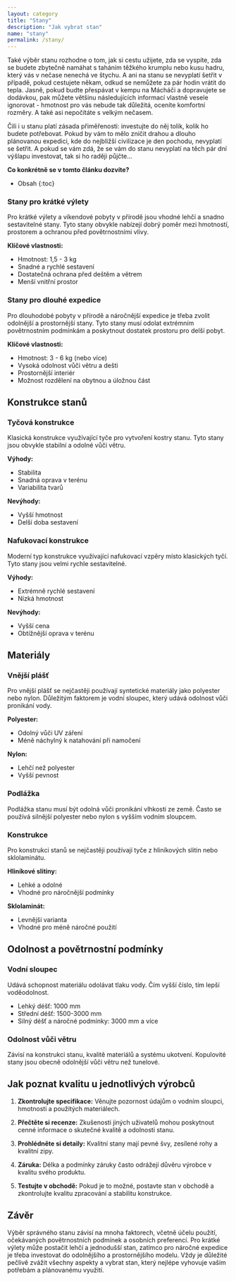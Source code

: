```yaml
---
layout: category
title: "Stany"
description: "Jak vybrat stan"
name: "stany"
permalink: /stany/
---
```


Také výběr stanu rozhodne o tom, jak si cestu užijete, zda se vyspíte, zda se budete zbytečně namáhat s taháním těžkého krumplu nebo kusu hadru, který vás v nečase nenechá ve štychu. A ani na stanu se nevyplatí šetřit v případě, pokud cestujete někam, odkud se nemůžete za pár hodin vrátit do tepla. Jasně, pokud budte přespávat v kempu na Mácháči a dopravujete se dodávkou, pak můžete většinu následujících informací vlastně vesele ignorovat - hmotnost pro vás nebude tak důležitá, oceníte komfortní rozměry. A také asi nepočítáte s velkým nečasem. 

Čili i u stanu platí zásada přiměřenosti: investujte do něj tolik, kolik ho budete potřebovat. Pokud by vám to mělo zničit drahou a dlouho plánovanou expedici, kde do nejbližší civilizace je den pochodu, nevyplatí se šetřit. A pokud se vám zdá, že se vám do stanu nevyplatí na těch pár dní výšlapu investovat, tak si ho raději půjčte...

__Co konkrétně se v tomto článku dozvíte?__ 
* Obsah
{:toc}
### Stany pro krátké výlety
Pro krátké výlety a víkendové pobyty v přírodě jsou vhodné lehčí a snadno sestavitelné stany. Tyto stany obvykle nabízejí dobrý poměr mezi hmotností, prostorem a ochranou před povětrnostními vlivy.

**Klíčové vlastnosti:**
- Hmotnost: 1,5 - 3 kg
- Snadné a rychlé sestavení
- Dostatečná ochrana před deštěm a větrem
- Menší vnitřní prostor

### Stany pro dlouhé expedice
Pro dlouhodobé pobyty v přírodě a náročnější expedice je třeba zvolit odolnější a prostornější stany. Tyto stany musí odolat extrémním povětrnostním podmínkám a poskytnout dostatek prostoru pro delší pobyt.

**Klíčové vlastnosti:**
- Hmotnost: 3 - 6 kg (nebo více)
- Vysoká odolnost vůči větru a dešti
- Prostornější interiér
- Možnost rozdělení na obytnou a úložnou část

## Konstrukce stanů

### Tyčová konstrukce
Klasická konstrukce využívající tyče pro vytvoření kostry stanu. Tyto stany jsou obvykle stabilní a odolné vůči větru.

**Výhody:**
- Stabilita
- Snadná oprava v terénu
- Variabilita tvarů

**Nevýhody:**
- Vyšší hmotnost
- Delší doba sestavení

### Nafukovací konstrukce
Moderní typ konstrukce využívající nafukovací vzpěry místo klasických tyčí. Tyto stany jsou velmi rychle sestavitelné.

**Výhody:**
- Extrémně rychlé sestavení
- Nízká hmotnost

**Nevýhody:**
- Vyšší cena
- Obtížnější oprava v terénu

## Materiály

### Vnější plášť
Pro vnější plášť se nejčastěji používají syntetické materiály jako polyester nebo nylon. Důležitým faktorem je vodní sloupec, který udává odolnost vůči pronikání vody.

**Polyester:**
- Odolný vůči UV záření
- Méně náchylný k natahování při namočení

**Nylon:**
- Lehčí než polyester
- Vyšší pevnost

### Podlážka
Podlážka stanu musí být odolná vůči pronikání vlhkosti ze země. Často se používá silnější polyester nebo nylon s vyšším vodním sloupcem.

### Konstrukce
Pro konstrukci stanů se nejčastěji používají tyče z hliníkových slitin nebo sklolaminátu.

**Hliníkové slitiny:**
- Lehké a odolné
- Vhodné pro náročnější podmínky

**Sklolaminát:**
- Levnější varianta
- Vhodné pro méně náročné použití

## Odolnost a povětrnostní podmínky

### Vodní sloupec
Udává schopnost materiálu odolávat tlaku vody. Čím vyšší číslo, tím lepší voděodolnost.

- Lehký déšť: 1000 mm
- Střední déšť: 1500-3000 mm
- Silný déšť a náročné podmínky: 3000 mm a více

### Odolnost vůči větru
Závisí na konstrukci stanu, kvalitě materiálů a systému ukotvení. Kopulovité stany jsou obecně odolnější vůči větru než tunelové.

## Jak poznat kvalitu u jednotlivých výrobců

1. **Zkontrolujte specifikace:** Věnujte pozornost údajům o vodním sloupci, hmotnosti a použitých materiálech.

2. **Přečtěte si recenze:** Zkušenosti jiných uživatelů mohou poskytnout cenné informace o skutečné kvalitě a odolnosti stanu.

3. **Prohlédněte si detaily:** Kvalitní stany mají pevné švy, zesílené rohy a kvalitní zipy.

4. **Záruka:** Délka a podmínky záruky často odrážejí důvěru výrobce v kvalitu svého produktu.

5. **Testujte v obchodě:** Pokud je to možné, postavte stan v obchodě a zkontrolujte kvalitu zpracování a stabilitu konstrukce.

## Závěr

Výběr správného stanu závisí na mnoha faktorech, včetně účelu použití, očekávaných povětrnostních podmínek a osobních preferencí. Pro krátké výlety může postačit lehčí a jednodušší stan, zatímco pro náročné expedice je třeba investovat do odolnějšího a prostornějšího modelu. Vždy je důležité pečlivě zvážit všechny aspekty a vybrat stan, který nejlépe vyhovuje vašim potřebám a plánovanému využití.
